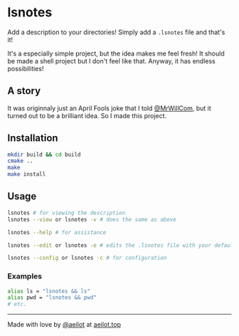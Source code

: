 # lsnotes
Add a description to your directories! Simply add a `.lsnotes` file and that's it!

It's a especially simple project, but the idea makes me feel fresh! It should be made a shell project but I don't feel like that. Anyway, it has endless possibilities!

## A story
It was originnaly just an April Fools joke that I told [@MrWillCom](https://github.com/MrWillCom), but it turned out to be a brilliant idea. So I made this project.

## Installation

```sh
mkdir build && cd build
cmake ..
make
make install
```

## Usage

```sh
lsnotes # for viewing the description
lsnotes --view or lsnotes -v # does the same as above

lsnotes --help # for assistance

lsnotes --edit or lsnotes -e # edits the .lsnotes file with your default editor

lsnotes --config or lsnotes -c # for configuration
```

### Examples

```sh
alias ls = "lsnotes && ls"
alias pwd = "lsnotes && pwd"
# etc.
```

---
Made with love by [@aeilot](https://github.com/aeilot) at [aeilot.top](https://aeilot.top)
